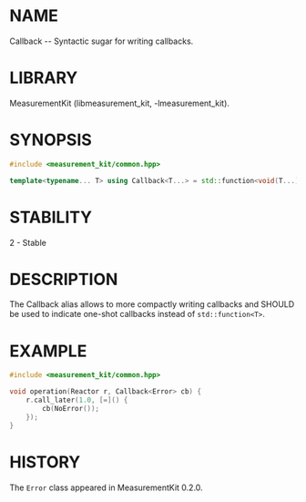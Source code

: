 # NAME
Callback -- Syntactic sugar for writing callbacks.

# LIBRARY
MeasurementKit (libmeasurement_kit, -lmeasurement_kit).

# SYNOPSIS
```C++
#include <measurement_kit/common.hpp>

template<typename... T> using Callback<T...> = std::function<void(T...)>;
```

# STABILITY
2 - Stable

# DESCRIPTION

The Callback alias allows to more compactly writing callbacks and SHOULD be
used to indicate one-shot callbacks instead of `std::function<T>`.

# EXAMPLE

```C++
#include <measurement_kit/common.hpp>

void operation(Reactor r, Callback<Error> cb) {
    r.call_later(1.0, [=]() {
        cb(NoError());
    });
}
```

# HISTORY

The `Error` class appeared in MeasurementKit 0.2.0.
